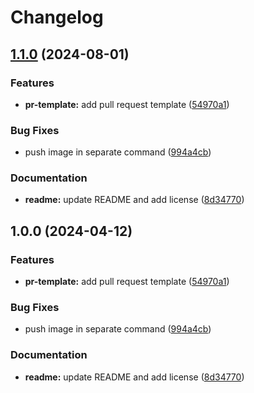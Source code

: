# Changelog

## [1.1.0](https://github.com/chenkins/netzgrafik-editor-backend/compare/v1.0.0...v1.1.0) (2024-08-01)


### Features

* **pr-template:** add pull request template ([54970a1](https://github.com/chenkins/netzgrafik-editor-backend/commit/54970a1d272be6942e951e94f1ca5c1f510ceaf9))


### Bug Fixes

* push image in separate command ([994a4cb](https://github.com/chenkins/netzgrafik-editor-backend/commit/994a4cb9cabceda9830d2071a0a6e33904165b49))


### Documentation

* **readme:** update README and add license ([8d34770](https://github.com/chenkins/netzgrafik-editor-backend/commit/8d34770a2d45dc2b4f844905f68364ece767c6af))

## 1.0.0 (2024-04-12)


### Features

* **pr-template:** add pull request template ([54970a1](https://github.com/SchweizerischeBundesbahnen/netzgrafik-editor-backend/commit/54970a1d272be6942e951e94f1ca5c1f510ceaf9))


### Bug Fixes

* push image in separate command ([994a4cb](https://github.com/SchweizerischeBundesbahnen/netzgrafik-editor-backend/commit/994a4cb9cabceda9830d2071a0a6e33904165b49))


### Documentation

* **readme:** update README and add license ([8d34770](https://github.com/SchweizerischeBundesbahnen/netzgrafik-editor-backend/commit/8d34770a2d45dc2b4f844905f68364ece767c6af))
